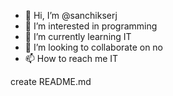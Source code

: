 - 👋 Hi, I’m @sanchikserj
- 👀 I’m interested in programming
- 🌱 I’m currently learning IT
- 💞️ I’m looking to collaborate on no
- 📫 How to reach me IT

<!---
sanchikserj/sanchikserj is a ✨ special ✨ repository because its `README.md` (this file) appears on your GitHub profile.
You can click the Preview link to take a look at your changes.
--->create README.md

